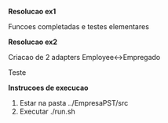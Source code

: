 **Resolucao ex1**

Funcoes completadas e testes elementares

**Resolucao ex2**

Criacao de 2 adapters Employee<->Empregado

Teste

**Instrucoes de execucao**

1. Estar na pasta ../EmpresaPST/src
2. Executar ./run.sh